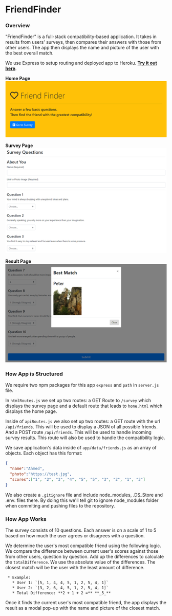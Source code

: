 # FriendFinder


### Overview

"FriendFinder" is a full-stack compatibility-based application. It takes in results from users' surveys, then compares their answers with those from other users. The app then displays the name and picture of the user with the best overall match.

We use Express to setup routing and deployed app to Heroku. [**Try it out here**](https://nameless-river-63958.herokuapp.com).

**Home Page**
![homepage](images/homepage.PNG)

**Survey Page**
![survey](images/surveypage.PNG)

**Result Page**
![result](images/resultpage.PNG)


### How App is Structured
 
We require two npm packages for this app `express` and `path` in `server.js` file. 

In `htmlRoutes.js` we set up two routes: a GET Route to `/survey` which displays the survey page and a default route that leads to `home.html` which displays the home page. 

Inside of `apiRoutes.js` we also set up two routes: a GET route with the url `/api/friends`. This will be used to display a JSON of all possible friends. And a POST route `/api/friends`. This will be used to handle incoming survey results. This route will also be used to handle the compatibility logic.
 
We save application's data inside of `app/data/friends.js` as an array of objects. Each object has this format: 

```json
{
  "name":"Ahmed",
  "photo":"https://test.jpg",
  "scores":["1", "2", "3", "4", "5", "5", "3", "2", "1", "3"]
}
```

We also create a `.gitignore` file and include node_modules, .DS_Store and .env. files there. By doing this we'll tell git to ignore node_modules folder when commiting and pushing files to the repository. 


### How App Works

The survey consists of 10 questions. Each answer is on a scale of 1 to 5 based on how much the user agrees or disagrees with a question.

We determine the user's most compatible friend using the following logic. We compare the difference between current user's scores against those from other users, question by question. Add up the differences to calculate the `totalDifference`. We use the absolute value of the differences. The closest match will be the user with the least amount of difference.

     * Example:
       * User 1: `[5, 1, 4, 4, 5, 1, 2, 5, 4, 1]`
       * User 2: `[3, 2, 6, 4, 5, 1, 2, 5, 4, 1]`
       * Total Difference: **2 + 1 + 2 =** **_5_**

Once it finds the current user's most compatible friend, the app displays the result as a modal pop-up with the name and picture of the closest match.

